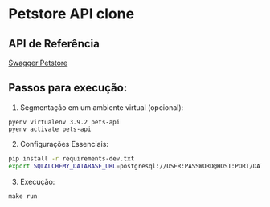 # Petstore API clone

## API de Referência

[Swagger Petstore](https://petstore.swagger.io/#/)

## Passos para execução:

1. Segmentação em um ambiente virtual (opcional):

```
pyenv virtualenv 3.9.2 pets-api
pyenv activate pets-api
```

2. Configurações Essenciais:

```sh
pip install -r requirements-dev.txt
export SQLALCHEMY_DATABASE_URL=postgresql://USER:PASSWORD@HOST:PORT/DATABASE
```
3. Execução:

```
make run
```
